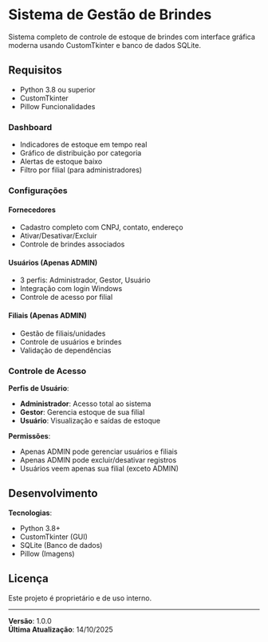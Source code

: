 #  Sistema de Gestão de Brindes

Sistema completo de controle de estoque de brindes com interface gráfica moderna usando CustomTkinter e banco de dados SQLite.

##  Requisitos

- Python 3.8 ou superior
- CustomTkinter
- Pillow Funcionalidades

###  Dashboard
- Indicadores de estoque em tempo real
- Gráfico de distribuição por categoria
- Alertas de estoque baixo
- Filtro por filial (para administradores)

###  Configurações

#### Fornecedores
- Cadastro completo com CNPJ, contato, endereço
- Ativar/Desativar/Excluir
- Controle de brindes associados

#### Usuários (Apenas ADMIN)
- 3 perfis: Administrador, Gestor, Usuário
- Integração com login Windows
- Controle de acesso por filial

#### Filiais (Apenas ADMIN)
- Gestão de filiais/unidades
- Controle de usuários e brindes
- Validação de dependências

###  Controle de Acesso

**Perfis de Usuário**:
- **Administrador**: Acesso total ao sistema
- **Gestor**: Gerencia estoque de sua filial
- **Usuário**: Visualização e saídas de estoque

**Permissões**:
- Apenas ADMIN pode gerenciar usuários e filiais
- Apenas ADMIN pode excluir/desativar registros
- Usuários veem apenas sua filial (exceto ADMIN)
##  Desenvolvimento

**Tecnologias**:
- Python 3.8+
- CustomTkinter (GUI)
- SQLite (Banco de dados)
- Pillow (Imagens)

##  Licença

Este projeto é proprietário e de uso interno.

---

**Versão**: 1.0.0  
**Última Atualização**: 14/10/2025
